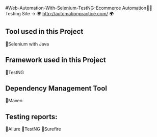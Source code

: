 #Web-Automation-With-Selenium-TestNG-Ecommerce Automation🤞😃
Testing Site -> 🌍 http://automationpractice.com/  🌍

## Tool used in this Project
 🔸Selenium with Java

## Framework used in this Project
 🔸TestNG

## Dependency Management Tool
 🔸Maven  
 
## Testing reports: 
 🔸Allure
 🔸TestNG
 🔸Surefire
 
 
